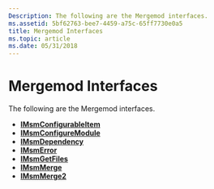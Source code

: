```yaml
---
Description: The following are the Mergemod interfaces.
ms.assetid: 5bf62763-bee7-4459-a75c-65ff7730e0a5
title: Mergemod Interfaces
ms.topic: article
ms.date: 05/31/2018
---
```


# Mergemod Interfaces

The following are the Mergemod interfaces.

-   [**IMsmConfigurableItem**](/windows/win32/api/mergemod/nn-mergemod-imsmconfigurableitem)
-   [**IMsmConfigureModule**](/windows/win32/api/mergemod/nn-mergemod-imsmconfiguremodule)
-   [**IMsmDependency**](/windows/win32/api/mergemod/nn-mergemod-imsmdependency)
-   [**IMsmError**](/windows/win32/api/mergemod/nn-mergemod-imsmerror)
-   [**IMsmGetFiles**](/windows/win32/api/mergemod/nn-mergemod-imsmgetfiles)
-   [**IMsmMerge**](/windows/win32/api/mergemod/nn-mergemod-imsmmerge)
-   [**IMsmMerge2**](/windows/desktop/api/Mergemod/nn-mergemod-imsmmerge2)

 

 